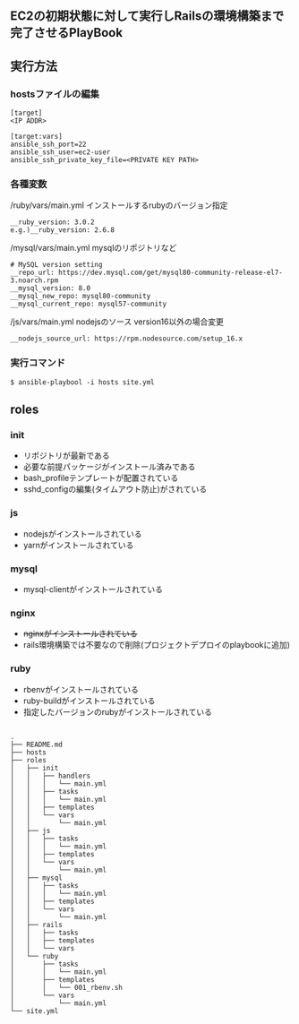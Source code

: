 ## EC2の初期状態に対して実行しRailsの環境構築まで完了させるPlayBook

## 実行方法

### hostsファイルの編集

```
[target]
<IP ADDR>

[target:vars]
ansible_ssh_port=22
ansible_ssh_user=ec2-user
ansible_ssh_private_key_file=<PRIVATE KEY PATH>

```

### 各種変数

/ruby/vars/main.yml
インストールするrubyのバージョン指定
```
__ruby_version: 3.0.2
e.g.)__ruby_version: 2.6.8
```

/mysql/vars/main.yml
mysqlのリポジトリなど

```
# MySQL version setting
__repo_url: https://dev.mysql.com/get/mysql80-community-release-el7-3.noarch.rpm
__mysql_version: 8.0
__mysql_new_repo: mysql80-community
__mysql_current_repo: mysql57-community

```

/js/vars/main.yml
nodejsのソース
version16以外の場合変更
```
__nodejs_source_url: https://rpm.nodesource.com/setup_16.x
```


### 実行コマンド

```
$ ansible-playbool -i hosts site.yml
```


## roles
### init
- リポジトリが最新である
- 必要な前提パッケージがインストール済みである
- bash_profileテンプレートが配置されている
- sshd_configの編集(タイムアウト防止)がされている

### js
- nodejsがインストールされている
- yarnがインストールされている

### mysql
- mysql-clientがインストールされている

### nginx
- ~~nginxがインストールされている~~
- rails環境構築では不要なので削除(プロジェクトデプロイのplaybookに追加)

### ruby
- rbenvがインストールされている
- ruby-buildがインストールされている
- 指定したバージョンのrubyがインストールされている


```

.
├── README.md
├── hosts
├── roles
│   ├── init
│   │   ├── handlers
│   │   │   └── main.yml
│   │   ├── tasks
│   │   │   └── main.yml
│   │   ├── templates
│   │   └── vars
│   │       └── main.yml
│   ├── js
│   │   ├── tasks
│   │   │   └── main.yml
│   │   ├── templates
│   │   └── vars
│   │       └── main.yml
│   ├── mysql
│   │   ├── tasks
│   │   │   └── main.yml
│   │   ├── templates
│   │   └── vars
│   │       └── main.yml
│   ├── rails
│   │   ├── tasks
│   │   ├── templates
│   │   └── vars
│   └── ruby
│       ├── tasks
│       │   └── main.yml
│       ├── templates
│       │   └── 001_rbenv.sh
│       └── vars
│           └── main.yml
└── site.yml
```